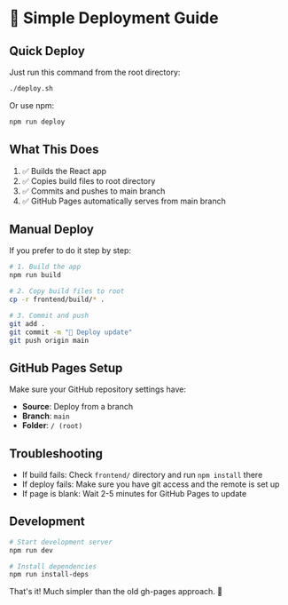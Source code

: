 # 🚀 Simple Deployment Guide

## Quick Deploy

Just run this command from the root directory:

```bash
./deploy.sh
```

Or use npm:

```bash
npm run deploy
```

## What This Does

1. ✅ Builds the React app
2. ✅ Copies build files to root directory
3. ✅ Commits and pushes to main branch
4. ✅ GitHub Pages automatically serves from main branch

## Manual Deploy

If you prefer to do it step by step:

```bash
# 1. Build the app
npm run build

# 2. Copy build files to root
cp -r frontend/build/* .

# 3. Commit and push
git add .
git commit -m "🚀 Deploy update"
git push origin main
```

## GitHub Pages Setup

Make sure your GitHub repository settings have:
- **Source**: Deploy from a branch
- **Branch**: `main`
- **Folder**: `/ (root)`

## Troubleshooting

- If build fails: Check `frontend/` directory and run `npm install` there
- If deploy fails: Make sure you have git access and the remote is set up
- If page is blank: Wait 2-5 minutes for GitHub Pages to update

## Development

```bash
# Start development server
npm run dev

# Install dependencies
npm run install-deps
```

That's it! Much simpler than the old gh-pages approach. 🎉
